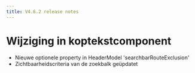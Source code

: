 ```yaml
---
title: V4.6.2 release notes
---
```


# Wijziging in koptekstcomponent

- Nieuwe optionele property in HeaderModel 'searchbarRouteExclusion'
- Zichtbaarheidscriteria van de zoekbalk geüpdatet
